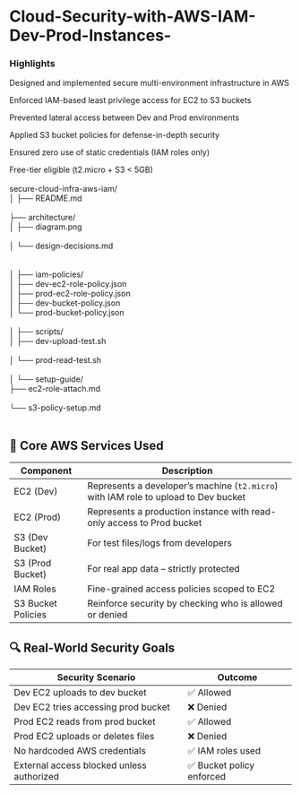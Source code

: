 # Cloud-Security-with-AWS-IAM-Dev-Prod-Instances-

<h3>Highlights</h3>
Designed and implemented secure multi-environment infrastructure in AWS<br>

Enforced IAM-based least privilege access for EC2 to S3 buckets<br>

Prevented lateral access between Dev and Prod environments<br>

Applied S3 bucket policies for defense-in-depth security<br>

Ensured zero use of static credentials (IAM roles only)<br>

Free-tier eligible (t2.micro + S3 < 5GB)<br><br>
secure-cloud-infra-aws-iam/<br>
│
├── README.md       <br>               
├── architecture/<br>
│   ├── diagram.png  <br>              
│   └── design-decisions.md <br> <br>     
│
├── iam-policies/<br>
│   ├── dev-ec2-role-policy.json<br>
│   ├── prod-ec2-role-policy.json<br>
│   ├── dev-bucket-policy.json<br>
│   └── prod-bucket-policy.json<br><br>
│
├── scripts/<br>
│   ├── dev-upload-test.sh  <br>      
│   └── prod-read-test.sh    <br>     
│
└── setup-guide/<br>
    ├── ec2-role-attach.md <br>      
    └── s3-policy-setup.md  <br>  <br>   

 
 <h2>🧰 Core AWS Services Used</h2>

<table>
  <thead>
    <tr>
      <th>Component</th>
      <th>Description</th>
    </tr>
  </thead>
  <tbody>
    <tr>
      <td>EC2 (Dev)</td>
      <td>Represents a developer’s machine (<code>t2.micro</code>) with IAM role to upload to Dev bucket</td>
    </tr>
    <tr>
      <td>EC2 (Prod)</td>
      <td>Represents a production instance with read-only access to Prod bucket</td>
    </tr>
    <tr>
      <td>S3 (Dev Bucket)</td>
      <td>For test files/logs from developers</td>
    </tr>
    <tr>
      <td>S3 (Prod Bucket)</td>
      <td>For real app data – strictly protected</td>
    </tr>
    <tr>
      <td>IAM Roles</td>
      <td>Fine-grained access policies scoped to EC2</td>
    </tr>
    <tr>
      <td>S3 Bucket Policies</td>
      <td>Reinforce security by checking who is allowed or denied</td>
    </tr>
  </tbody>
</table>



<h2>🔍 Real-World Security Goals</h2>

<table>
  <thead>
    <tr>
      <th>Security Scenario</th>
      <th>Outcome</th>
    </tr>
  </thead>
  <tbody>
    <tr>
      <td>Dev EC2 uploads to dev bucket</td>
      <td>✅ Allowed</td>
    </tr>
    <tr>
      <td>Dev EC2 tries accessing prod bucket</td>
      <td>❌ Denied</td>
    </tr>
    <tr>
      <td>Prod EC2 reads from prod bucket</td>
      <td>✅ Allowed</td>
    </tr>
    <tr>
      <td>Prod EC2 uploads or deletes files</td>
      <td>❌ Denied</td>
    </tr>
    <tr>
      <td>No hardcoded AWS credentials</td>
      <td>✅ IAM roles used</td>
    </tr>
    <tr>
      <td>External access blocked unless authorized</td>
      <td>✅ Bucket policy enforced</td>
    </tr>
  </tbody>
</table>


